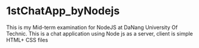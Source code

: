 # 1stChatApp_byNodejs
This is my Mid-term examination for NodeJS at DaNang University Of Technic.
This is a chat application using Node js as a server, client is simple HTML+ CSS files
